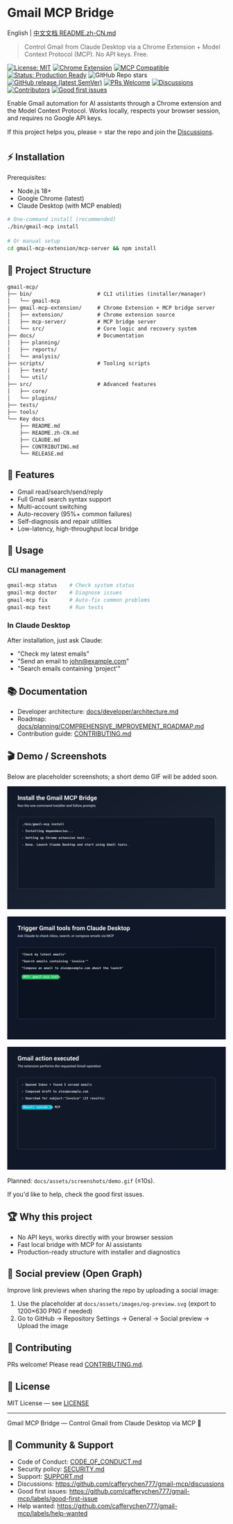 # Gmail MCP Bridge

English | [中文文档 README.zh-CN.md](./README.zh-CN.md)

> Control Gmail from Claude Desktop via a Chrome Extension + Model Context Protocol (MCP). No API keys. Free.

[![License: MIT](https://img.shields.io/badge/License-MIT-yellow.svg)](https://opensource.org/licenses/MIT)
[![Chrome Extension](https://img.shields.io/badge/Chrome-Extension-blue.svg)](https://developer.chrome.com/docs/extensions/)
[![MCP Compatible](https://img.shields.io/badge/MCP-Compatible-green.svg)](https://modelcontextprotocol.io/)
[![Status: Production Ready](https://img.shields.io/badge/Status-Production%20Ready-brightgreen.svg)](https://github.com/cafferychen777/gmail-mcp)
![GitHub Repo stars](https://img.shields.io/github/stars/cafferychen777/gmail-mcp?style=social)
[![GitHub release (latest SemVer)](https://img.shields.io/github/v/release/cafferychen777/gmail-mcp?sort=semver)](https://github.com/cafferychen777/gmail-mcp/releases)
[![PRs Welcome](https://img.shields.io/badge/PRs-welcome-brightgreen.svg)](CONTRIBUTING.md)
[![Discussions](https://img.shields.io/github/discussions/cafferychen777/gmail-mcp)](https://github.com/cafferychen777/gmail-mcp/discussions)
[![Contributors](https://img.shields.io/github/contributors/cafferychen777/gmail-mcp)](https://github.com/cafferychen777/gmail-mcp/graphs/contributors)
[![Good first issues](https://img.shields.io/github/issues-search?query=repo%3Acafferychen777%2Fgmail-mcp%20label%3A%22good-first-issue%22%20state%3Aopen&label=good%20first%20issues)](https://github.com/cafferychen777/gmail-mcp/labels/good-first-issue)

Enable Gmail automation for AI assistants through a Chrome extension and the Model Context Protocol. Works locally, respects your browser session, and requires no Google API keys.

If this project helps you, please ⭐ star the repo and join the [Discussions](https://github.com/cafferychen777/gmail-mcp/discussions).

## ⚡ Installation

Prerequisites:
- Node.js 18+
- Google Chrome (latest)
- Claude Desktop (with MCP enabled)

```bash
# One-command install (recommended)
./bin/gmail-mcp install

# Or manual setup
cd gmail-mcp-extension/mcp-server && npm install
```

## 📁 Project Structure

```
gmail-mcp/
├── bin/                     # CLI utilities (installer/manager)
│   └── gmail-mcp
├── gmail-mcp-extension/     # Chrome Extension + MCP bridge server
│   ├── extension/           # Chrome extension source
│   ├── mcp-server/          # MCP bridge server
│   └── src/                 # Core logic and recovery system
├── docs/                    # Documentation
│   ├── planning/
│   ├── reports/
│   └── analysis/
├── scripts/                 # Tooling scripts
│   ├── test/
│   └── util/
├── src/                     # Advanced features
│   ├── core/
│   └── plugins/
├── tests/
├── tools/
└── Key docs
    ├── README.md
    ├── README.zh-CN.md
    ├── CLAUDE.md
    ├── CONTRIBUTING.md
    └── RELEASE.md
```

## 🚀 Features

- Gmail read/search/send/reply
- Full Gmail search syntax support
- Multi-account switching
- Auto-recovery (95%+ common failures)
- Self-diagnosis and repair utilities
- Low-latency, high-throughput local bridge

## 🎯 Usage

### CLI management

```bash
gmail-mcp status    # Check system status
gmail-mcp doctor    # Diagnose issues
gmail-mcp fix       # Auto-fix common problems
gmail-mcp test      # Run tests
```

### In Claude Desktop

After installation, just ask Claude:
- "Check my latest emails"
- "Send an email to john@example.com"
- "Search emails containing 'project'"

## 📚 Documentation

- Developer architecture: [docs/developer/architecture.md](docs/developer/architecture.md)
- Roadmap: [docs/planning/COMPREHENSIVE_IMPROVEMENT_ROADMAP.md](docs/planning/COMPREHENSIVE_IMPROVEMENT_ROADMAP.md)
- Contribution guide: [CONTRIBUTING.md](CONTRIBUTING.md)

## 🎬 Demo / Screenshots

Below are placeholder screenshots; a short demo GIF will be added soon.

![Install](docs/assets/screenshots/install.svg)

![Claude command triggering Gmail tools](docs/assets/screenshots/claude-command.svg)

![Gmail action executed](docs/assets/screenshots/gmail-action.svg)

Planned: `docs/assets/screenshots/demo.gif` (≤10s).

If you'd like to help, check the good first issues.

## 🏆 Why this project

- No API keys, works directly with your browser session
- Fast local bridge with MCP for AI assistants
- Production-ready structure with installer and diagnostics

## 🔗 Social preview (Open Graph)

Improve link previews when sharing the repo by uploading a social image:

1. Use the placeholder at `docs/assets/images/og-preview.svg` (export to 1200×630 PNG if needed)
2. Go to GitHub → Repository Settings → General → Social preview → Upload the image

## 🤝 Contributing

PRs welcome! Please read [CONTRIBUTING.md](CONTRIBUTING.md).

## 📄 License

MIT License — see [LICENSE](LICENSE)

---

Gmail MCP Bridge — Control Gmail from Claude Desktop via MCP 🚀

## 🧭 Community & Support

- Code of Conduct: [CODE_OF_CONDUCT.md](CODE_OF_CONDUCT.md)
- Security policy: [SECURITY.md](SECURITY.md)
- Support: [SUPPORT.md](SUPPORT.md)
- Discussions: https://github.com/cafferychen777/gmail-mcp/discussions
- Good first issues: https://github.com/cafferychen777/gmail-mcp/labels/good-first-issue
- Help wanted: https://github.com/cafferychen777/gmail-mcp/labels/help-wanted